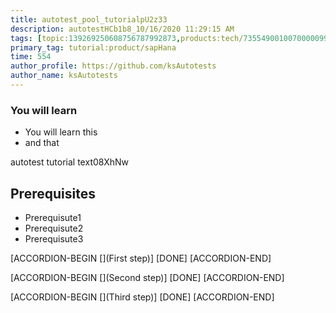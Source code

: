 ```yaml
---
title: autotest_pool_tutorialpU2z33
description: autotestHCb1b8_10/16/2020 11:29:15 AM
tags: [topic:139269250608756787992873,products:tech/73554900100700000996,tutorial:experience/advanced]
primary_tag: tutorial:product/sapHana
time: 554
author_profile: https://github.com/ksAutotests
author_name: ksAutotests
---
```

### You will learn
- You will learn this
- and that

autotest tutorial text08XhNw

## Prerequisites
- Prerequisute1
- Prerequisute2
- Prerequisute3

[ACCORDION-BEGIN [](First step)]
[DONE]
[ACCORDION-END]

[ACCORDION-BEGIN [](Second step)]
[DONE]
[ACCORDION-END]

[ACCORDION-BEGIN [](Third step)]
[DONE]
[ACCORDION-END]

